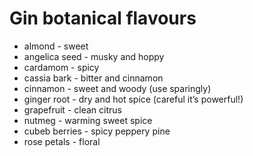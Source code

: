 # Gin botanical flavours

- almond - sweet
- angelica seed - musky and hoppy
- cardamom - spicy
- cassia bark - bitter and cinnamon
- cinnamon - sweet and woody (use sparingly)
- ginger root - dry and hot spice (careful it’s powerful!)
- grapefruit - clean citrus
- nutmeg - warming sweet spice
- cubeb berries - spicy peppery pine
- rose petals - floral

